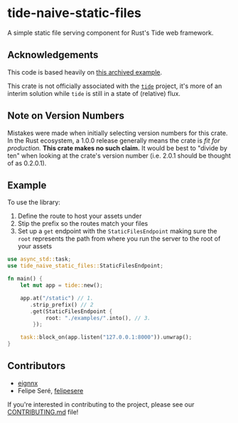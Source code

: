 # tide-naive-static-files

A simple static file serving component for Rust's Tide web framework.

## Acknowledgements

This code is based heavily on [this archived example](https://github.com/http-rs/tide/blob/4aec5fe2bb6b8202f7ae48e416eeb37345cf029f/backup/examples/staticfile.rs).

This crate is not officially associated with the [`tide`](https://github.com/http-rs/tide) project, it's more of an interim solution while `tide` is still in a state of (relative) flux.

## Note on Version Numbers

Mistakes were made when initially selecting version numbers for this crate. In the Rust ecosystem, a 1.0.0 release generally means the crate is _fit for production._ **This crate makes no such claim.** It would be best to "divide by ten" when looking at the crate's version number (i.e. 2.0.1 should be thought of as 0.2.0.1).

## Example

To use the library:

1. Define the route to host your assets under
2. Stip the prefix so the routes match your files
3. Set up a `get` endpoint with the `StaticFilesEndpoint` making sure the `root` represents the path from where you run the server to the root of your assets

```rust
use async_std::task;
use tide_naive_static_files::StaticFilesEndpoint;

fn main() {
    let mut app = tide::new();

    app.at("/static") // 1.
       .strip_prefix() // 2
       .get(StaticFilesEndpoint {
            root: "./examples/".into(), // 3.
        });

    task::block_on(app.listen("127.0.0.1:8000")).unwrap();
}
```

## Contributors

- [eignnx](https://github.com/eignnx)
- Felipe Seré, [felipesere](https://github.com/felipesere)

If you're interested in contributing to the project, please see our [CONTRIBUTING.md](https://github.com/eignnx/tide-naive-static-files/blob/master/CONTRIBUTING.md) file!
